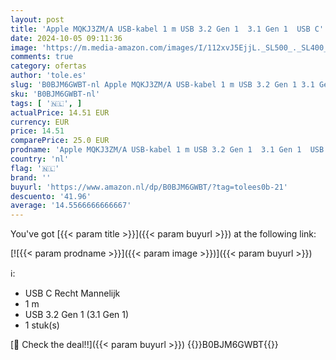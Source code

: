 ```yaml
---
layout: post
title: 'Apple MQKJ3ZM/A USB-kabel 1 m USB 3.2 Gen 1  3.1 Gen 1  USB C'
date: 2024-10-05 09:11:36
image: 'https://m.media-amazon.com/images/I/112xvJ5EjjL._SL500_._SL400_.jpg'
comments: true
category: ofertas
author: 'tole.es'
slug: 'B0BJM6GWBT-nl Apple MQKJ3ZM/A USB-kabel 1 m USB 3.2 Gen 1 3.1 Gen 1 USB C'
sku: 'B0BJM6GWBT-nl'
tags: [ '🇳🇱', ]
actualPrice: 14.51 EUR
currency: EUR
price: 14.51
comparePrice: 25.0 EUR
prodname: 'Apple MQKJ3ZM/A USB-kabel 1 m USB 3.2 Gen 1  3.1 Gen 1  USB C'
country: 'nl'
flag: '🇳🇱'
brand: ''
buyurl: 'https://www.amazon.nl/dp/B0BJM6GWBT/?tag=tolees0b-21'
descuento: '41.96'
average: '14.5566666666667'
---
```


You've got [{{< param title >}}]({{< param buyurl >}}) at the following link:

[![{{< param prodname >}}]({{< param image >}})]({{< param buyurl >}})

ℹ️:

- USB C Recht Mannelijk
- 1 m
- USB 3.2 Gen 1 (3.1 Gen 1)
- 1 stuk(s)

[🛒 Check the deal!!]({{< param buyurl >}})
{{<world>}}B0BJM6GWBT{{</world>}}
